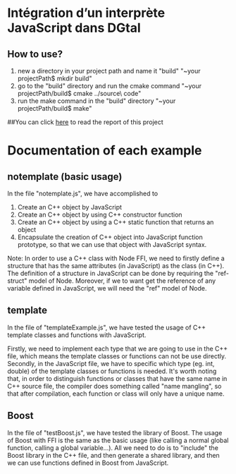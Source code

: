 # Intégration d’un interprète JavaScript dans DGtal
## How to use?
1. new a directory in your project path and name it "build" "~your projectPath$ mkdir build"
2. go to the "build" directory and run the cmake command "~your projectPath/build$ cmake ../source\ code"
3. run the make command in the "build" directory "~your projectPath/build$ make"

##You can click [here](https://www.sharelatex.com/project/58340f92c0f0db5876a1a377) to read the report of this project

# Documentation of each example
## notemplate (basic usage)
In the file "notemplate.js", we have accomplished to 
1. Create an C++ object by JavaScript 
2. Create an C++ object by using C++ constructor function
3. Create an C++ object by using a C++ static function that returns an object 
4. Encapsulate the creation of C++ object into JavaScript function prototype, so that we can use that object with JavaScript syntax.

Note: In order to use a C++ class with Node FFI, we need to firstly define a structure that has the same attributes (in JavaScript) as the class (in C++). The definition of a structure in JavaScript can be done by requiring the "ref-struct" model of Node. Moreover, if we to want get the reference of any variable defined in JavaScript, we will need the "ref" model of Node. 	

## template
In the file of "templateExample.js", we have tested the usage of C++ template classes and functions with JavaScript.
  
Firstly, we need to implement each type that we are going to use in the C++ file, which means the template classes or functions can not be use directly. Secondly, in the JavaScript file, we have to specific which type (eg. int, double) of the template classes or functions is needed. It's worth noting that, in order to distinguish functions or classes that have the same name in C++ source file, the compiler does  something called "name mangling", so that after compilation, each function or class will only have a unique name.    

## Boost
In the file of "testBoost.js", we have tested the library of Boost. The usage of Boost with FFI is the same as the basic usage (like calling a normal global function, calling a global variable...). All we need to do is to "include" the Boost library in the C++ file, and then generate a shared library, and then we can use functions defined in Boost from JavaScript. 


